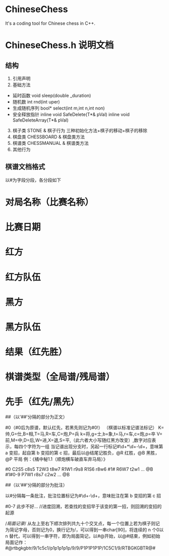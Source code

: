 # ChineseChess
It's a coding tool for Chinese chess in C++.

#  ChineseChess.h 说明文档

## 结构

1. 引用声明
2. 基础方法
+ 延时函数 void sleep(double _duration)
+ 随机数 int rnd(int uper)
+ 生成随机序列 bool* select(int m,int n,int non)
+ 安全释放指针
    inline void SafeDelete(T*& pVal)
    inline void SafeDeleteArray(T*& pVal)
3. 棋子类 STONE & 棋子行为
    三种初始化方法+棋子的移动+棋子的移除
4. 棋盘类 CHESSBOARD & 棋盘类方法
5. 棋谱类 CHESSMANUAL & 棋谱类方法
6. 其他行为

## 棋谱文档格式
以#为字段分段，各分段如下
# 对局名称（比赛名称）
# 比赛日期
# 红方
# 红方队伍
# 黑方
# 黑方队伍
# 结果（红先胜）
# 棋谱类型（全局谱/残局谱）
# 先手（红先/黑先）
##（以‘##’分隔的部分为正文）

#0（#0后为原谱，默认红先，若黑先则记为#0!）
（棋谱以标准记谱法标记）
K=帅,G=仕,B=相,T=马,R=车,C=炮,P=兵
k=将,g=士,b=象,t=马,r=车,c=炮,p=卒
V=前,M=中,D=后,W=进,X=退,S=平,（此六者大小写随红黑方改变）,数字对应表示，每四个字符为一组
当记谱出现分支时，另起一行标记#\d+*\d+-\d+，意味第 a 变招，起自第 b 变招的第 c 招，最后以@结尾记胜负，@R 红胜，@B 黑胜，@P 平局
例：《橘中秘1.1（顺炮横车破直车弃马局）》

#0 C2S5 c8s5 T2W3 t8w7 R1W1 r9s8 R1S6 r8w6 #1# R6W7 t2w1 ... @B
#1#0-9 P7W1 r8s7 c2w2 ... @B

##（以‘##’分隔的部分为批注）

以#分隔每一条批注，批注位置标记为#\d+-\d+，意味批注在第 b 变招的第 c 招

#0-7 此步不好...
//进度回溯，若查找的变招早于该变的第一招，则回溯的变招的起源

/*局面记录*/
从左上至右下顺次排列共九十个交叉点，每一个位置上若为棋子则记为简记字母，否则记为0，换行记为/，可以得到一串char[90]，将连续的 n 个0以 n 替代，可以得到一串字符，即为局面简记，以#@开始，以@#结束，例如初始局面记作：
#@rtbgkgbtr/9/1c5c1/p1p1p1p1p/9/9/P1P1P1P1P/1C5C1/9/RTBGKGBTR@#




